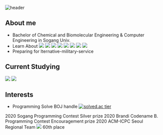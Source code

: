 ![header](https://capsule-render.vercel.app/api?type=waving&color=timeGradient&height=300&section=header&text=Jun%Seong%Park&fontSize=70&fontAlign=60)


## About me
* Bachelor of Chemical and Biomolecular Engineering & Computer Engineering in Sogang Univ.
* Learn About <img src=https://img.shields.io/badge/-Data Struct-lightgrey /> <img src=https://img.shields.io/badge/-Algorithm-lightgrey /> <img src=https://img.shields.io/badge/-OS-lightgrey /> <img src=https://img.shields.io/badge/-Network-lightgrey /> <img src=https://img.shields.io/badge/-OOP-lightgrey /> <img src=https://img.shields.io/badge/-C++-brightgreen /> <img src=https://img.shields.io/badge/-JAVA-brightgreen /> <img src=https://img.shields.io/badge/-SQL-brightgreen />
* Preparing for lternative-military-service


## Current Studying
<img src=https://img.shields.io/badge/-SpringFramework-blue /> <img src=https://img.shields.io/badge/-JPA-blue />

## Interests
* Programming Solve
BOJ handle
[![solved.ac tier](http://mazassumnida.wtf/api/v2/generate_badge?boj=wnstjd13245)](https://solved.ac/wnstjd13245)

2020 Sogang Programming Contest Silver prize
2020 Brandi Codename B. Programming Contest Encouragement prize
2020 ACM-ICPC Seoul Regional Team <img src=https://img.shields.io/badge/-JunSeong_Go_Army-blue /> 60th place
